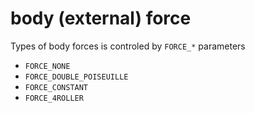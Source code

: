 # body (external) force

Types of body forces is controled by `FORCE_*` parameters

* `FORCE_NONE`
* `FORCE_DOUBLE_POISEUILLE`
* `FORCE_CONSTANT`
* `FORCE_4ROLLER`
